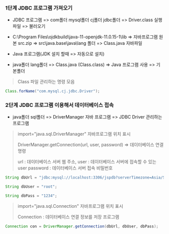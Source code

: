 ### 1단계 JDBC 프로그램 가져오기

- JDBC 프로그램 => com폴더 mysql폴더 cj폴더 jdbc폴더 => Driver.class 실행파일 => 불러오기
- C:\Program Files\ojdkbuild\java-11-openjdk-11.0.15-1\lib => 자바프로그램 원본 src.zip
=> src\java.base\java\lang 폴더 => Class.java 자바파일

- Java 프로그램(JDK 설치 할때 => 자동으로 설치)
- java폴더 lang폴더 => Class.java (Class.class) => Java 프로그램 사용 => 기본폴더

>Class 파일 관리하는 명령 모음
```java
Class.forName("com.mysql.cj.jdbc.Driver");
```
  

### 2단계 JDBC 프로그램 이용해서 데이터베이스 접속

- java폴더 sql폴더 => DriverManager 자바 프로그램 => JDBC Driver 관리하는 프로그램


>import="java.sql.DriverManager" 자바프로그램 위치 표시
>
>DriverManager.getConnection(url, user, password) => 데이터베이스 연결 명령
>
>url : 데이터베이스 서버 웹 주소,
>user : 데이터베이스 서버에 접속할 수 있는 user
>password : 데이터베이스 서버 접속 비밀번호
```java
String dbUrl = "jdbc:mysql://localhost:3306/jspdb?serverTimezone=Asia/Seoul";

String dbUser = "root";

String dbPass = "1234";
```
>import="java.sql.Connection" 자바프로그램 위치 표시
>
>Connection : 데이터베이스 연결 정보를 저장 프로그램
```java
Connection con = DriverManager.getConnection(dbUrl, dbUser, dbPass);
```
